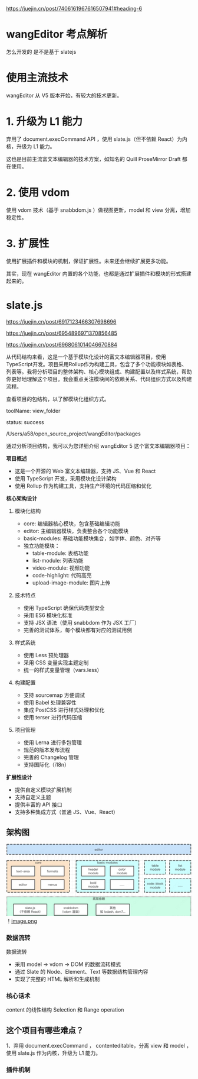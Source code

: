 <!-- @format -->

https://juejin.cn/post/7406161967616507941#heading-6

# wangEditor 考点解析

怎么开发的 是不是基于 slatejs

# 使用主流技术

wangEditor 从 V5 版本开始，有较大的技术更新。

# 1. 升级为 L1 能力

弃用了 document.execCommand API ，使用 slate.js（但不依赖 React）为内核，升级为 L1 能力。

这也是目前主流富文本编辑器的技术方案，如知名的 Quill ProseMirror Draft 都在使用。

# 2. 使用 vdom

使用 vdom 技术（基于 snabbdom.js ）做视图更新，model 和 view 分离，增加稳定性。

# 3. 扩展性

使用扩展插件和模块的机制，保证扩展性。未来还会继续扩展更多功能。

其实，现在 wangEditor 内置的各个功能，也都是通过扩展插件和模块的形式搭建起来的。

# slate.js
 https://juejin.cn/post/6917123466307698696

 https://juejin.cn/post/6954896971370856485

 https://juejin.cn/post/6968061014046670884





从代码结构来看，这是一个基于模块化设计的富文本编辑器项目，使用TypeScript开发。项目采用Rollup作为构建工具，包含了多个功能模块如表格、列表等。我将分析项目的整体架构、核心模块组成、构建配置以及样式系统，帮助你更好地理解这个项目。我会重点关注模块间的依赖关系、代码组织方式以及构建流程。

          
查看项目的包结构，以了解模块化组织方式。
        
            
toolName: view_folder
            
status: success
          
/Users/a58/open_source_project/wangEditor/packages
          

通过分析项目结构，我可以为您详细介绍 wangEditor 5 这个富文本编辑器项目：

**项目概述**
- 这是一个开源的 Web 富文本编辑器，支持 JS、Vue 和 React
- 使用 TypeScript 开发，采用模块化设计架构
- 使用 Rollup 作为构建工具，支持生产环境的代码压缩和优化

**核心架构设计**
1. 模块化结构
   - core: 编辑器核心模块，包含基础编辑功能
   - editor: 主编辑器模块，负责整合各个功能模块
   - basic-modules: 基础功能模块集合，如字体、颜色、对齐等
   - 独立功能模块：
     - table-module: 表格功能
     - list-module: 列表功能
     - video-module: 视频功能
     - code-highlight: 代码高亮
     - upload-image-module: 图片上传

2. 技术特点
   - 使用 TypeScript 确保代码类型安全
   - 采用 ES6 模块化标准
   - 支持 JSX 语法（使用 snabbdom 作为 JSX 工厂）
   - 完善的测试体系，每个模块都有对应的测试用例

3. 样式系统
   - 使用 Less 预处理器
   - 采用 CSS 变量实现主题定制
   - 统一的样式变量管理（vars.less）

4. 构建配置
   - 支持 sourcemap 方便调试
   - 使用 Babel 处理兼容性
   - 集成 PostCSS 进行样式处理和优化
   - 使用 terser 进行代码压缩

5. 项目管理
   - 使用 Lerna 进行多包管理
   - 规范的版本发布流程
   - 完善的 Changelog 管理
   - 支持国际化（i18n）

**扩展性设计**
- 提供自定义模块扩展机制
- 支持自定义主题
- 提供丰富的 API 接口
- 支持多种集成方式（普通 JS、Vue、React）

## 架构图
![image.png](./image2.png)
！[image.png](./image3.png)

### 数据流转

数据流转
- 采用 model -> vdom -> DOM 的数据流转模式
- 通过 Slate 的 Node、Element、Text 等数据结构管理内容
- 实现了完整的 HTML 解析和生成机制


### 核心话术
content 的线性结构 
Selection 和 Range 
operation

## 这个项目有哪些难点？

 1、弃用 document.execCommand ， contenteditable，分离 view 和 model ，使用 slate.js 作为内核，升级为 L1 能力。


 ### 插件机制

 